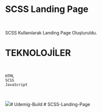 
# SCSS Landing Page

<br>

SCSS Kullanılarak Landing Page Oluşturuldu.

# TEKNOLOJİLER

<br>

``````
HTML
SCSS
JavaScript
``````
<br>

<img src="./images/gif.gif"># Udemig-Build
#   S C S S - L a n d i n g - P a g e  
 